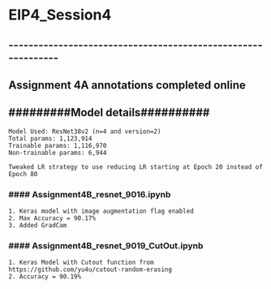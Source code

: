 # EIP4_Session4
## -------------------------------------------------------------
## Assignment 4A annotations completed online

## #########Model details##########    
    Model Used: ResNet38v2 (n=4 and version=2)
    Total params: 1,123,914
    Trainable params: 1,116,970
    Non-trainable params: 6,944
    
    Tweaked LR strategy to use reducing LR starting at Epoch 20 instead of Epoch 80
    
### #### Assignment4B_resnet_9016.ipynb     
    1. Keras model with image augmentation flag enabled
    2. Max Accuracy = 90.17% 
    3. Added GradCam

### #### Assignment4B_resnet_9019_CutOut.ipynb    
    1. Keras Model with Cutout function from https://github.com/yu4u/cutout-random-erasing
    2. Accuracy = 90.19% 

   
